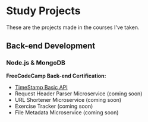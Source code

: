 # Study Projects
These are the projects made in the courses I've taken.

## Back-end Development
### Node.js & MongoDB
**FreeCodeCamp Back-end Certification:**
- [TimeStamp Basic API](https://github.com/rhoudini1/mystudies/tree/main/Timestamp%20API%20FreeCodeCamp)
- Request Header Parser Microservice (coming soon)
- URL Shortener Microservice (coming soon)
- Exercise Tracker (coming soon)
- File Metadata Microservice (coming soon)
